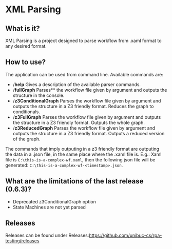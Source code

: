 # XML Parsing

## What is it?
XML Parsing is a project designed to parse workflow from .xaml format to any desired format.

## How to use?
The application can be used from command line.
Available commands are:
- \/**help**
        Gives a description of the available parser commands.
- \/**fullGraph** <worflow-file-path>
        Parses** the workflow file given by argument and outputs the structure in the console.
- \/**z3ConditionalGraph** <workflow-file-path>
        Parses the workflow file given by argument and outputs the structure in a Z3 friendly format. Reduces the graph to conditionals.
- \/**z3FullGraph** <workflow-file-path>
        Parses the workflow file given by argument and outputs the structure in a Z3 friendly format. Outputs the whole graph.
- \/**z3ReducedGraph** <workflow-file-path>
        Parses the workflow file given by argument and outputs the structure in a Z3 friendly format. Outputs a reduced version of the graph.
        
The commands that imply outputing in a z3 friendly format are outputing the data in a .json file, in the same place where the .xaml file is.
E.g.: Xaml file is `C:\this-is-a-complex-wf.xaml`, then the following json file will be generated: `C:\this-is-a-complex-wf-<timestamp>.json`.

## What are the limitations of the last release (0.6.3)?

- Deprecated z3ConditionalGraph option
- State Machines are not yet parsed

## Releases
Releases can be found under Releases:https://github.com/unibuc-cs/rpa-testing/releases